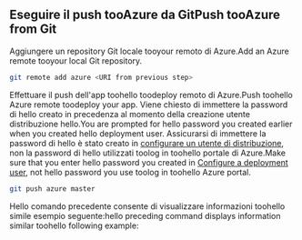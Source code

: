 ## <a name="push-tooazure-from-git"></a><span data-ttu-id="a2ab6-101">Eseguire il push tooAzure da Git</span><span class="sxs-lookup"><span data-stu-id="a2ab6-101">Push tooAzure from Git</span></span>

<span data-ttu-id="a2ab6-102">Aggiungere un repository Git locale tooyour remoto di Azure.</span><span class="sxs-lookup"><span data-stu-id="a2ab6-102">Add an Azure remote tooyour local Git repository.</span></span>

```bash
git remote add azure <URI from previous step>
```

<span data-ttu-id="a2ab6-103">Effettuare il push dell'app toohello toodeploy remoto di Azure.</span><span class="sxs-lookup"><span data-stu-id="a2ab6-103">Push toohello Azure remote toodeploy your app.</span></span> <span data-ttu-id="a2ab6-104">Viene chiesto di immettere la password di hello creato in precedenza al momento della creazione utente distribuzione hello.</span><span class="sxs-lookup"><span data-stu-id="a2ab6-104">You are prompted for hello password you created earlier when you created hello deployment user.</span></span> <span data-ttu-id="a2ab6-105">Assicurarsi di immettere la password di hello è stato creato in [configurare un utente di distribuzione](#configure-a-deployment-user), non la password di hello utilizzati toolog in toohello portale di Azure.</span><span class="sxs-lookup"><span data-stu-id="a2ab6-105">Make sure that you enter hello password you created in [Configure a deployment user](#configure-a-deployment-user), not hello password you use toolog in toohello Azure portal.</span></span>

```bash
git push azure master
```

<span data-ttu-id="a2ab6-106">Hello comando precedente consente di visualizzare informazioni toohello simile esempio seguente:</span><span class="sxs-lookup"><span data-stu-id="a2ab6-106">hello preceding command displays information similar toohello following example:</span></span>
